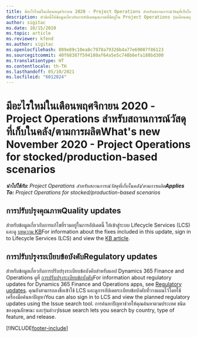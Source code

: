 ```yaml
---
title: มีอะไรใหม่ในเดือนพฤศจิกายน 2020 - Project Operations สำหรับสถานการณ์วัสดุที่เก็บในคลัง/ตามการผลิต
description: หัวข้อนี้ให้ข้อมูลเกี่ยวกับการอัปเดตคุณภาพที่มีอยู่ใน Project Operations รุ่นเดือนพฤศจิกายน 2020 สำหรับสถานการณ์ตามวัสดุที่เก็บในคลัง
author: sigitac
ms.date: 10/15/2020
ms.topic: article
ms.reviewer: kfend
ms.author: sigitac
ms.openlocfilehash: 809e89c10ea8c7978a79326b4a77e69007f86123
ms.sourcegitcommit: 40f68387f594180af64a5e5c748b6efa188bd300
ms.translationtype: HT
ms.contentlocale: th-TH
ms.lasthandoff: 05/10/2021
ms.locfileid: "6012024"
---
```

# <a name="whats-new-november-2020---project-operations-for-stockedproduction-based-scenarios"></a><span data-ttu-id="02f12-103">มีอะไรใหม่ในเดือนพฤศจิกายน 2020 - Project Operations สำหรับสถานการณ์วัสดุที่เก็บในคลัง/ตามการผลิต</span><span class="sxs-lookup"><span data-stu-id="02f12-103">What's new November 2020 - Project Operations for stocked/production-based scenarios</span></span>

<span data-ttu-id="02f12-104">_**นำไปใช้กับ:** Project Operations สำหรับสถานการณ์วัสดุที่เก็บในคลัง/ตามการผลิต_</span><span class="sxs-lookup"><span data-stu-id="02f12-104">_**Applies To:** Project Operations for stocked/production-based scenarios_</span></span>

## <a name="quality-updates"></a><span data-ttu-id="02f12-105">การปรับปรุงคุณภาพ</span><span class="sxs-lookup"><span data-stu-id="02f12-105">Quality updates</span></span>

<span data-ttu-id="02f12-106">สำหรับข้อมูลเกี่ยวกับการแก้ไขที่รวมอยู่ในการอัปเดตนี้ ให้เข้าสู่ระบบ Lifecycle Services (LCS) และดู [บทความ KB](https://fix.lcs.dynamics.com/Issue/Details?bugId=488609&amp;dbType=3&amp;qc=8251e8e1d5e2386de850599926c1adc3fec8e2ba25308036d22cdfe0a1c28fc7)</span><span class="sxs-lookup"><span data-stu-id="02f12-106">For information about the fixes included in this update, sign in to Lifecycle Services (LCS) and view the [KB article](https://fix.lcs.dynamics.com/Issue/Details?bugId=488609&amp;dbType=3&amp;qc=8251e8e1d5e2386de850599926c1adc3fec8e2ba25308036d22cdfe0a1c28fc7).</span></span>

## <a name="regulatory-updates"></a><span data-ttu-id="02f12-107">การปรับปรุงระเบียบข้อบังคับ</span><span class="sxs-lookup"><span data-stu-id="02f12-107">Regulatory updates</span></span>

<span data-ttu-id="02f12-108">สำหรับข้อมูลเกี่ยวกับการปรับปรุงระเบียบข้อบังคับสำหรับแอป Dynamics 365 Finance and Operations ดูที่ [การปรับปรุงระเบียบข้อบังคับ](/dynamics365/finance/localizations/regulatory-updates)</span><span class="sxs-lookup"><span data-stu-id="02f12-108">For information about regulatory updates for Dynamics 365 Finance and Operations apps, see [Regulatory updates](/dynamics365/finance/localizations/regulatory-updates).</span></span> <span data-ttu-id="02f12-109">คุณยังสามารถลงชื่อเข้าใช้ LCS และดูการอัปเดตระเบียบข้อบังคับที่วางแผนไว้โดยใช้เครื่องมือค้นหาปัญหา</span><span class="sxs-lookup"><span data-stu-id="02f12-109">You can also sign in to LCS and view the planned regulatory updates using the Issue search tool.</span></span> <span data-ttu-id="02f12-110">การค้นหาปัญหาช่วยให้คุณค้นหาตามประเทศ ชนิดของคุณลักษณะ และรุ่นต่างๆ</span><span class="sxs-lookup"><span data-stu-id="02f12-110">Issue search lets you search by country, type of feature, and release.</span></span>


[!INCLUDE[footer-include](../../includes/footer-banner.md)]
